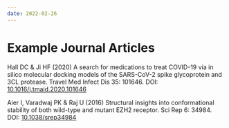 ```yaml
---
date: 2022-02-26
---
```


# Example Journal Articles

Hall DC & Ji HF (2020) A search for medications to treat COVID-19 via in silico molecular docking models of the SARS-CoV-2 spike glycoprotein and 3CL protease. Travel Med Infect Dis 35: 101646. DOI: [10.1016/j.tmaid.2020.101646](https://doi.org/10.1016/j.tmaid.2020.101646)

Aier I, Varadwaj PK & Raj U (2016) Structural insights into conformational stability of both wild-type and mutant EZH2 receptor. Sci Rep 6: 34984. DOI: [10.1038/srep34984](https://doi.org/10.1038/srep34984)
